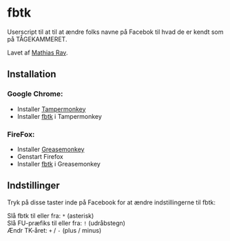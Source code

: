 # fbtk

Userscript til at til at ændre folks navne på Facebok til hvad de er kendt som på TÅGEKAMMERET.

Lavet af [Mathias Rav](https://github.com/Mortal).

## Installation

### Google Chrome:

* Installer [Tampermonkey][tm]
* Installer [fbtk][install] i Tampermonkey

### FireFox:

* Installer [Greasemonkey][gm]
* Genstart Firefox
* Installer [fbtk][install] i Greasemonkey

[tm]: https://chrome.google.com/webstore/detail/tampermonkey/dhdgffkkebhmkfjojejmpbldmpobfkfo?hl=en
[gm]: https://addons.mozilla.org/en-us/firefox/addon/greasemonkey/
[install]: https://raw.githubusercontent.com/Tyilo/fbtk/master/build/fbtk.user.js

## Indstillinger

Tryk på disse taster inde på Facebook for at ændre indstillingerne til fbtk:

Slå fbtk til eller fra: `*` (asterisk)  
Slå FU-præfiks til eller fra: `!` (udråbstegn)  
Ændr TK-året: `+` / `-` (plus / minus)
